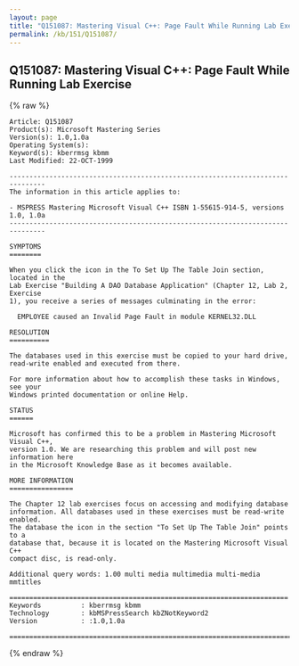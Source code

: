 ```yaml
---
layout: page
title: "Q151087: Mastering Visual C++: Page Fault While Running Lab Exercise"
permalink: /kb/151/Q151087/
---
```


## Q151087: Mastering Visual C++: Page Fault While Running Lab Exercise

{% raw %}

	Article: Q151087
	Product(s): Microsoft Mastering Series
	Version(s): 1.0,1.0a
	Operating System(s): 
	Keyword(s): kberrmsg kbmm
	Last Modified: 22-OCT-1999
	
	-------------------------------------------------------------------------------
	The information in this article applies to:
	
	- MSPRESS Mastering Microsoft Visual C++ ISBN 1-55615-914-5, versions 1.0, 1.0a 
	-------------------------------------------------------------------------------
	
	SYMPTOMS
	========
	
	When you click the icon in the To Set Up The Table Join section, located in the
	Lab Exercise "Building A DAO Database Application" (Chapter 12, Lab 2, Exercise
	1), you receive a series of messages culminating in the error:
	
	  EMPLOYEE caused an Invalid Page Fault in module KERNEL32.DLL
	
	RESOLUTION
	==========
	
	The databases used in this exercise must be copied to your hard drive,
	read-write enabled and executed from there.
	
	For more information about how to accomplish these tasks in Windows, see your
	Windows printed documentation or online Help.
	
	STATUS
	======
	
	Microsoft has confirmed this to be a problem in Mastering Microsoft Visual C++,
	version 1.0. We are researching this problem and will post new information here
	in the Microsoft Knowledge Base as it becomes available.
	
	MORE INFORMATION
	================
	
	The Chapter 12 lab exercises focus on accessing and modifying database
	information. All databases used in these exercises must be read-write enabled.
	The database the icon in the section "To Set Up The Table Join" points to a
	database that, because it is located on the Mastering Microsoft Visual C++
	compact disc, is read-only.
	
	Additional query words: 1.00 multi media multimedia multi-media mmtitles
	
	======================================================================
	Keywords          : kberrmsg kbmm 
	Technology        : kbMSPressSearch kbZNotKeyword2
	Version           : :1.0,1.0a
	
	=============================================================================
	

{% endraw %}
